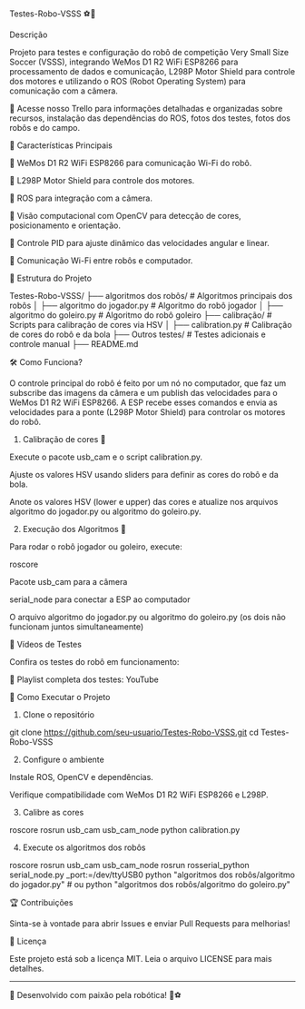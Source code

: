 Testes-Robo-VSSS ⚽🤖

Descrição

Projeto para testes e configuração do robô de competição Very Small Size Soccer (VSSS), integrando WeMos D1 R2 WiFi ESP8266 para processamento de dados e comunicação, L298P Motor Shield para controle dos motores e utilizando o ROS (Robot Operating System) para comunicação com a câmera.

📌 Acesse nosso Trello para informações detalhadas e organizadas sobre recursos, instalação das dependências do ROS, fotos dos testes, fotos dos robôs e do campo.

📌 Características Principais

🔹 WeMos D1 R2 WiFi ESP8266 para comunicação Wi-Fi do robô.

🔹 L298P Motor Shield para controle dos motores.

🔹 ROS para integração com a câmera.

🔹 Visão computacional com OpenCV para detecção de cores, posicionamento e orientação.

🔹 Controle PID para ajuste dinâmico das velocidades angular e linear.

🔹 Comunicação Wi-Fi entre robôs e computador.


📂 Estrutura do Projeto

Testes-Robo-VSSS/
├── algoritmos dos robôs/      # Algoritmos principais dos robôs
│   ├── algoritmo do jogador.py # Algoritmo do robô jogador
│   ├── algoritmo do goleiro.py # Algoritmo do robô goleiro
├── calibração/                # Scripts para calibração de cores via HSV
│   ├── calibration.py         # Calibração de cores do robô e da bola
├── Outros testes/             # Testes adicionais e controle manual
├── README.md

🛠 Como Funciona?

O controle principal do robô é feito por um nó no computador, que faz um subscribe das imagens da câmera e um publish das velocidades para o WeMos D1 R2 WiFi ESP8266. A ESP recebe esses comandos e envia as velocidades para a ponte (L298P Motor Shield) para controlar os motores do robô.

1. Calibração de cores 🎨

Execute o pacote usb_cam e o script calibration.py.

Ajuste os valores HSV usando sliders para definir as cores do robô e da bola.

Anote os valores HSV (lower e upper) das cores e atualize nos arquivos algoritmo do jogador.py ou algoritmo do goleiro.py.



2. Execução dos Algoritmos 🎯

Para rodar o robô jogador ou goleiro, execute:

roscore

Pacote usb_cam para a câmera

serial_node para conectar a ESP ao computador

O arquivo algoritmo do jogador.py ou algoritmo do goleiro.py (os dois não funcionam juntos simultaneamente)





🎥 Vídeos de Testes

Confira os testes do robô em funcionamento:

🔗 Playlist completa dos testes: YouTube

🚀 Como Executar o Projeto

1. Clone o repositório

git clone https://github.com/seu-usuario/Testes-Robo-VSSS.git
cd Testes-Robo-VSSS


2. Configure o ambiente

Instale ROS, OpenCV e dependências.

Verifique compatibilidade com WeMos D1 R2 WiFi ESP8266 e L298P.



3. Calibre as cores

roscore
rosrun usb_cam usb_cam_node
python calibration.py


4. Execute os algoritmos dos robôs

roscore
rosrun usb_cam usb_cam_node
rosrun rosserial_python serial_node.py _port:=/dev/ttyUSB0
python "algoritmos dos robôs/algoritmo do jogador.py" # ou
python "algoritmos dos robôs/algoritmo do goleiro.py"



🏆 Contribuições

Sinta-se à vontade para abrir Issues e enviar Pull Requests para melhorias!

📜 Licença

Este projeto está sob a licença MIT. Leia o arquivo LICENSE para mais detalhes.


---

🚀 Desenvolvido com paixão pela robótica! 🤖⚽


